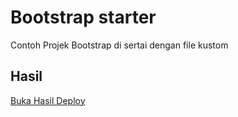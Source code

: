 # Bootstrap starter
Contoh Projek Bootstrap di sertai dengan file kustom

## Hasil

[Buka Hasil Deploy](https://template-bootstrap-starter.vercel.app)

